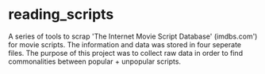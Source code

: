 reading_scripts
===============

A series of tools to scrap 'The Internet Movie Script Database' (imdbs.com') for movie scripts.
The information and data was stored in four seperate files.
The purpose of this project was to collect raw data in order to find commonalities between popular + unpopular scripts.
